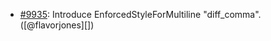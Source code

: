 * [#9935](https://github.com/rubocop/rubocop/issues/9935): Introduce EnforcedStyleForMultiline "diff_comma". ([@flavorjones][])
